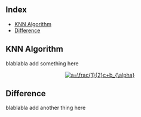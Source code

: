 

## Index
- [KNN Algorithm](#KNN-Algorithm)
- [Difference](#Difference)

## KNN Algorithm
blablabla
add something here 

<div align="center"><a href="https://www.codecogs.com/eqnedit.php?latex=a=\frac{1}{2}c&plus;b_{\alpha}" target="_blank"><img src="https://latex.codecogs.com/gif.latex?a=\frac{1}{2}c&plus;b_{\alpha}" title="a=\frac{1}{2}c+b_{\alpha}" /></a></div>



## Difference
blablabla
add another thing here
<!--stackedit_data:
eyJoaXN0b3J5IjpbMjA3MzQ1NzEyMSwyMDc5ODAwNTc4LDE2OD
U0OTgxNTksLTQ1NzY5NDU5MCwtMTQ4ODQ4ODgwLC00MDUwOTg3
MTMsLTQwNTA5ODcxM119
-->